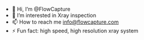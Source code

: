 - 👋 Hi, I’m @FlowCapture
- 👀 I’m interested in Xray inspection
- 📫 How to reach me info@flowcapture.com  
- ⚡ Fun fact: high speed, high resolution xray system

<!---
FlowCapture/FlowCapture is a ✨ special ✨ repository because its `README.md` (this file) appears on your GitHub profile.
You can click the Preview link to take a look at your changes.
--->
